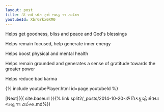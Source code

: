 ```yaml
---
layout: post
title: ૐ સર્વ લોક કૃથે નમહ ૧૧ ટાઈમ્સ
youtubeId: XbrGrkx0XM0
---
```

 
 
Helps get goodness, bliss and peace and God's blessings
 
Helps remain focused, help generate inner energy 
 
Helps boost physical and mental health 
 
Helps remain grounded and generates a sense of gratitude towards the greater power 
 
Helps reduce bad karma
 
 
 
 


{% include youtubePlayer.html id=page.youtubeId %}
 
[Next]({{ site.baseurl }}{% link  split2/_posts/2014-10-20-ૐ ત્રિકફૂડહે મંત્રયા નમહ ૧૧ ટાઈમ્સ.md%})
 
